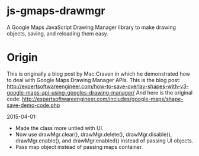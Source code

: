 # js-gmaps-drawmgr
A Google Maps JavaScript Drawing Manager library to make drawing objects, saving, and reloading them easy.

# Origin
This is originally a blog post by Mac Craven in which he demonstrated how to deal with Google Maps Drawing Manager APIs.
This is the blog post:
http://expertsoftwareengineer.com/how-to-save-overlay-shapes-with-v3-google-maps-api-using-googles-drawing-manager/
And here is the original code:
http://expertsoftwareengineer.com/includes/google-maps/shape-save-demo-code.php

 2015-04-01:
 * Made the class more untied with UI.
 * Now use drawMgr.clear(), drawMgr.delete(), drawMgr.disable(), drawMgr.enable(), and drawMgr.enabled() instead of passing UI objects.
 * Pass map object instead of passing maps container.